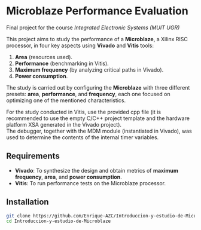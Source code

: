 # Microblaze Performance Evaluation
Final project for the course *Integrated Electronic Systems (MUIT UGR)*

This project aims to study the performance of a **Microblaze**, a Xilinx RISC processor, in four key aspects using **Vivado** and **Vitis** tools:
1. **Area** (resources used).
2. **Performance** (benchmarking in Vitis).
3. **Maximum frequency** (by analyzing critical paths in Vivado).
4. **Power consumption**.

The study is carried out by configuring the **Microblaze** with three different presets: **area**, **performance**, and **frequency**, each one focused on optimizing one of the mentioned characteristics.

For the study conducted in Vitis, use the provided cpp file (it is recommended to use the empty C/C++ project template and the hardware platform XSA generated in the Vivado project).  
The debugger, together with the MDM module (instantiated in Vivado), was used to determine the contents of the internal timer variables.

## Requirements

- **Vivado**: To synthesize the design and obtain metrics of **maximum frequency**, **area**, and **power consumption**.
- **Vitis**: To run performance tests on the Microblaze processor.

## Installation

```bash
git clone https://github.com/Enrique-AZC/Introduccion-y-estudio-de-Microblaze
cd Introduccion-y-estudio-de-Microblaze
